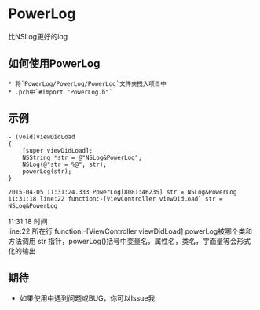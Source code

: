 # PowerLog
比NSLog更好的log

## 如何使用PowerLog
    * 将`PowerLog/PowerLog/PowerLog`文件夹拽入项目中
    * .pch中`#import "PowerLog.h"`


## 示例
```objc
- (void)viewDidLoad 
{
    [super viewDidLoad];
    NSString *str = @"NSLog&PowerLog";
    NSLog(@"str = %@", str);
    powerLog(str);
}
```
```
2015-04-05 11:31:24.333 PowerLog[8081:46235] str = NSLog&PowerLog
11:31:18 line:22 function:-[ViewController viewDidLoad] str = NSLog&PowerLog
 ```
11:31:18 时间        
line:22    所在行
function:-[ViewController viewDidLoad] powerLog被哪个类和方法调用
str 指针，powerLog()括号中变量名，属性名，类名，字面量等会形式化的输出


## 期待
* 如果使用中遇到问题或BUG，你可以Issue我
